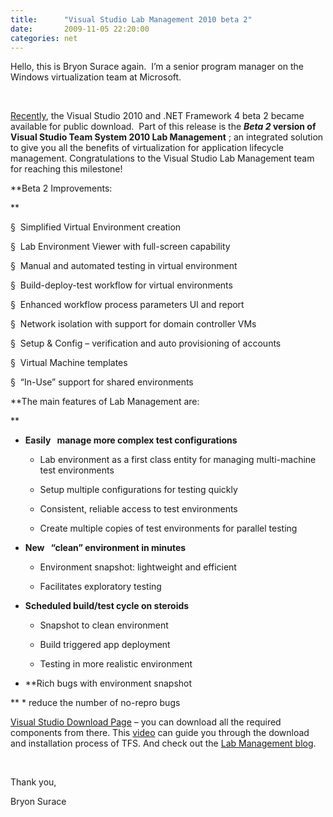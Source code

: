 ```yaml
---
title:      "Visual Studio Lab Management 2010 beta 2"
date:       2009-11-05 22:20:00
categories: net
---
```

Hello, this is Bryon Surace again.  I’m a senior program manager on the Windows virtualization team at Microsoft.

 

[Recently](http://blogs.msdn.com/lab_management/archive/2009/10/20/announcing-visual-studio-team-lab-management-2010-beta2.aspx "blog post"), the Visual Studio 2010 and .NET Framework 4 beta 2 became available for public download.  Part of this release is the **_Beta 2_ version of Visual Studio Team System 2010 Lab Management** ; an integrated solution to give you all the benefits of virtualization for application lifecycle management. Congratulations to the Visual Studio Lab Management team for reaching this milestone!

 **Beta 2 Improvements:

**

§  Simplified Virtual Environment creation

§  Lab Environment Viewer with full-screen capability

§  Manual and automated testing in virtual environment

§  Build-deploy-test workflow for virtual environments 

§  Enhanced workflow process parameters UI and report

§  Network isolation with support for domain controller VMs

§  Setup & Config – verification and auto provisioning of accounts

§  Virtual Machine templates

§  “In-Use” support for shared environments

 **The main features of Lab Management are:

**

  * **Easily   manage more complex test configurations**

    * Lab environment as a first class entity for managing multi-machine test environments

    * Setup multiple configurations for testing quickly 

    * Consistent, reliable access to test environments 

    * Create multiple copies of test environments for parallel testing 

  * **New   “clean” environment in minutes**

    * Environment snapshot: lightweight and efficient 

    * Facilitates exploratory testing 

  * **Scheduled build/test cycle on steroids**

    * Snapshot to clean environment 

    * Build triggered app deployment 

    * Testing in more realistic environment 

  * **Rich bugs with environment snapshot

**
    * reduce the number of no-repro bugs



[Visual Studio Download Page](https://msdn.microsoft.com/vstudio/dd582936.aspx) – you can download all the required components from there. This [video](https://channel9.msdn.com/shows/10-4/10-4-Episode-33-Downloading-and-Installing-Visual-Studio-2010-Beta-2/) can guide you through the download and installation process of TFS. And check out the [Lab Management blog](http://blogs.msdn.com/lab_management/).

 

Thank you,

Bryon Surace
